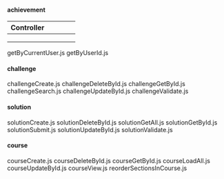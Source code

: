 #### achievement

|  Controller  |   |   |   |   |
|---|---|---|---|---|
|   |   |   |   |   |
|   |   |   |   |   |
|   |   |   |   |   |

getByCurrentUser.js
getByUserId.js


#### challenge
challengeCreate.js
challengeDeleteById.js
challengeGetById.js
challengeSearch.js
challengeUpdateById.js
challengeValidate.js


#### solution
solutionCreate.js
solutionDeleteById.js
solutionGetAll.js
solutionGetById.js
solutionSubmit.js
solutionUpdateById.js
solutionValidate.js

#### course
courseCreate.js
courseDeleteById.js
courseGetById.js
courseLoadAll.js
courseUpdateById.js
courseView.js
reorderSectionsInCourse.js
